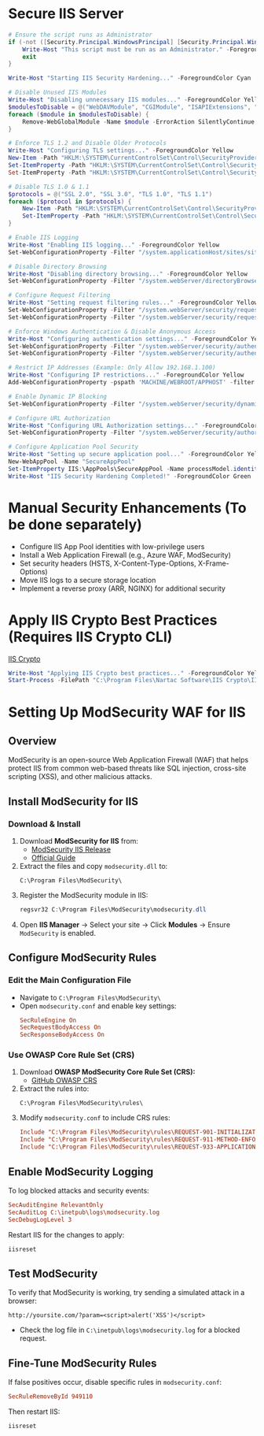 # Secure IIS Server

```Powershell
# Ensure the script runs as Administrator
if (-not ([Security.Principal.WindowsPrincipal] [Security.Principal.WindowsIdentity]::GetCurrent()).IsInRole([Security.Principal.WindowsBuiltInRole] "Administrator")) {
    Write-Host "This script must be run as an Administrator." -ForegroundColor Red
    exit
}

Write-Host "Starting IIS Security Hardening..." -ForegroundColor Cyan

# Disable Unused IIS Modules
Write-Host "Disabling unnecessary IIS modules..." -ForegroundColor Yellow
$modulesToDisable = @("WebDAVModule", "CGIModule", "ISAPIExtensions", "ISAPIFilter")
foreach ($module in $modulesToDisable) {
    Remove-WebGlobalModule -Name $module -ErrorAction SilentlyContinue
}

# Enforce TLS 1.2 and Disable Older Protocols
Write-Host "Configuring TLS settings..." -ForegroundColor Yellow
New-Item -Path "HKLM:\SYSTEM\CurrentControlSet\Control\SecurityProviders\SCHANNEL\Protocols\TLS 1.2\Server" -Force | Out-Null
Set-ItemProperty -Path "HKLM:\SYSTEM\CurrentControlSet\Control\SecurityProviders\SCHANNEL\Protocols\TLS 1.2\Server" -Name "Enabled" -Value 1
Set-ItemProperty -Path "HKLM:\SYSTEM\CurrentControlSet\Control\SecurityProviders\SCHANNEL\Protocols\TLS 1.2\Server" -Name "DisabledByDefault" -Value 0

# Disable TLS 1.0 & 1.1
$protocols = @("SSL 2.0", "SSL 3.0", "TLS 1.0", "TLS 1.1")
foreach ($protocol in $protocols) {
    New-Item -Path "HKLM:\SYSTEM\CurrentControlSet\Control\SecurityProviders\SCHANNEL\Protocols\$protocol\Server" -Force | Out-Null
    Set-ItemProperty -Path "HKLM:\SYSTEM\CurrentControlSet\Control\SecurityProviders\SCHANNEL\Protocols\$protocol\Server" -Name "Enabled" -Value 0
}

# Enable IIS Logging
Write-Host "Enabling IIS logging..." -ForegroundColor Yellow
Set-WebConfigurationProperty -Filter "/system.applicationHost/sites/siteDefaults/logFile" -Name "enabled" -Value "True"

# Disable Directory Browsing
Write-Host "Disabling directory browsing..." -ForegroundColor Yellow
Set-WebConfigurationProperty -Filter "/system.webServer/directoryBrowse" -Name "enabled" -Value "False"

# Configure Request Filtering
Write-Host "Setting request filtering rules..." -ForegroundColor Yellow
Set-WebConfigurationProperty -Filter "/system.webServer/security/requestFiltering" -Name "allowDoubleEscaping" -Value "False"
Set-WebConfigurationProperty -Filter "/system.webServer/security/requestFiltering/requestLimits" -Name "maxAllowedContentLength" -Value 10485760

# Enforce Windows Authentication & Disable Anonymous Access
Write-Host "Configuring authentication settings..." -ForegroundColor Yellow
Set-WebConfigurationProperty -Filter "/system.webServer/security/authentication/anonymousAuthentication" -Name "enabled" -Value "False"
Set-WebConfigurationProperty -Filter "/system.webServer/security/authentication/windowsAuthentication" -Name "enabled" -Value "True"

# Restrict IP Addresses (Example: Only Allow 192.168.1.100)
Write-Host "Configuring IP restrictions..." -ForegroundColor Yellow
Add-WebConfigurationProperty -pspath 'MACHINE/WEBROOT/APPHOST' -filter "system.webServer/security/ipSecurity" -name "." -value @{allowed="False";ipAddress="192.168.1.100"}

# Enable Dynamic IP Blocking
Set-WebConfigurationProperty -Filter "/system.webServer/security/dynamicIpSecurity" -Name "denyByConcurrentRequests" -Value "True"

# Configure URL Authorization
Write-Host "Configuring URL Authorization settings..." -ForegroundColor Yellow
Set-WebConfigurationProperty -Filter "/system.webServer/security/authorization" -Name "OverrideModeDefault" -Value "Deny"

# Configure Application Pool Security
Write-Host "Setting up secure application pool..." -ForegroundColor Yellow
New-WebAppPool -Name "SecureAppPool"
Set-ItemProperty IIS:\AppPools\SecureAppPool -Name processModel.identityType -Value SpecificUser
Write-Host "IIS Security Hardening Completed!" -ForegroundColor Green
```

# Manual Security Enhancements (To be done separately)
* Configure IIS App Pool identities with low-privilege users
* Install a Web Application Firewall (e.g., Azure WAF, ModSecurity)
* Set security headers (HSTS, X-Content-Type-Options, X-Frame-Options)
* Move IIS logs to a secure storage location
* Implement a reverse proxy (ARR, NGINX) for additional security

# Apply IIS Crypto Best Practices (Requires IIS Crypto CLI)
[IIS Crypto](https://www.nartac.com/Products/IISCrypto/Download)
```Powershell
Write-Host "Applying IIS Crypto best practices..." -ForegroundColor Yellow
Start-Process -FilePath "C:\Program Files\Nartac Software\IIS Crypto\IISCryptoCLI.exe" -ArgumentList " /template best /reboot" -Wait
```

# Setting Up ModSecurity WAF for IIS
## Overview
ModSecurity is an open-source Web Application Firewall (WAF) that helps protect IIS from common web-based threats like SQL injection, cross-site scripting (XSS), and other malicious attacks.

## Install ModSecurity for IIS
### Download & Install
1. Download **ModSecurity for IIS** from:
   - [ModSecurity IIS Release](https://github.com/SpiderLabs/ModSecurity/releases)
   - [Official Guide](https://www.trustwave.com/en-us/resources/library/documents/modsecurity-iis-installation-guide/)
2. Extract the files and copy `modsecurity.dll` to:
   ```text
   C:\Program Files\ModSecurity\
   ```
3. Register the ModSecurity module in IIS:
   ```powershell
   regsvr32 C:\Program Files\ModSecurity\modsecurity.dll
   ```
4. Open **IIS Manager** → Select your site → Click **Modules** → Ensure `ModSecurity` is enabled.

## Configure ModSecurity Rules
### Edit the Main Configuration File
- Navigate to `C:\Program Files\ModSecurity\`
- Open `modsecurity.conf` and enable key settings:
  ```ini
  SecRuleEngine On
  SecRequestBodyAccess On
  SecResponseBodyAccess On
  ```

### Use OWASP Core Rule Set (CRS)
1. Download **OWASP ModSecurity Core Rule Set (CRS):**  
   - [GitHub OWASP CRS](https://github.com/coreruleset/coreruleset)
2. Extract the rules into:
   ```text
   C:\Program Files\ModSecurity\rules\
   ```
3. Modify `modsecurity.conf` to include CRS rules:
   ```ini
   Include "C:\Program Files\ModSecurity\rules\REQUEST-901-INITIALIZATION.conf"
   Include "C:\Program Files\ModSecurity\rules\REQUEST-911-METHOD-ENFORCEMENT.conf"
   Include "C:\Program Files\ModSecurity\rules\REQUEST-933-APPLICATION-ATTACK-PHP.conf"
   ```
## Enable ModSecurity Logging
To log blocked attacks and security events:
```ini
SecAuditEngine RelevantOnly
SecAuditLog C:\inetpub\logs\modsecurity.log
SecDebugLogLevel 3
```
Restart IIS for the changes to apply:
```powershell
iisreset
```
## Test ModSecurity
To verify that ModSecurity is working, try sending a simulated attack in a browser:
```text
http://yoursite.com/?param=<script>alert('XSS')</script>
```
- Check the log file in `C:\inetpub\logs\modsecurity.log` for a blocked request.

## Fine-Tune ModSecurity Rules
If false positives occur, disable specific rules in `modsecurity.conf`:
```ini
SecRuleRemoveById 949110
```
Then restart IIS:
```powershell
iisreset
```